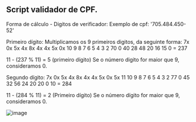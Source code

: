 ## Script validador de CPF.

Forma de cálculo - Digitos de verificador:
Exemplo de cpf: '705.484.450-52'

Primeiro dígito:
Multiplicamos os 9 primeiros digitos, da seguinte forma:
7x   0x   5x   4x   8x   4x   4x   5x   0x
10   9    8    7    6    5    4    3    2
70   0    40   28   48   20   16   15   0 = 237

11 - (237 % 11) = 5 (primeiro dígito)
Se o número digito for maior que 9, consideramos 0.

Segundo dígito:
7x   0x   5x   4x   8x   4x   4x   5x   0x   5x
11   10   9    8    7    6    5    4    3    2
77   0    45   32   56   24   20   20   0    10 = 284

11 - (284 % 11) = 2 (Primeiro dígito)
Se o número dígito for maior que 9, consideramos 0.


![image](https://github.com/pedroAugtIn/ValidadorCPFjs/assets/158518938/764d906c-8fb4-43bd-ac41-d4d45aba7698)
